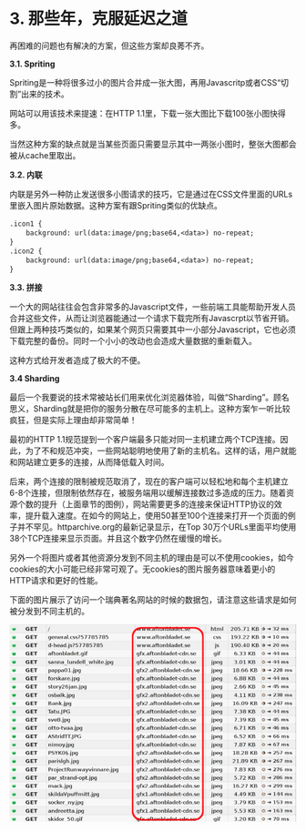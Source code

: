 # 3. 那些年，克服延迟之道

再困难的问题也有解决的方案，但这些方案却良莠不齐。

**3.1. Spriting**

Spriting是一种将很多过小的图片合并成一张大图，再用Javascritp或者CSS“切割”出来的技术。

网站可以用该技术来提速：在HTTP 1.1里，下载一张大图比下载100张小图快得多。

当然这种方案的缺点就是当某些页面只需要显示其中一两张小图时，整张大图都会被从cache里取出。

**3.2. 内联**

内联是另外一种防止发送很多小图请求的技巧，它是通过在CSS文件里面的URLs里嵌入图片原始数据。这种方案有跟Spriting类似的优缺点。

    .icon1 {
        background: url(data:image/png;base64,<data>) no-repeat;
	}
    .icon2 {
        background: url(data:image/png;base64,<data>) no-repeat;
	}

**3.3. 拼接**

一个大的网站往往会包含非常多的Javascript文件，一些前端工具能帮助开发人员合并这些文件，从而让浏览器能通过一个请求下载完所有Javascrpt以节省开销。但跟上两种技巧类似的，如果某个网页只需要其中一小部分Javascript，它也必须下载完整的备份。同时一个小小的改动也会造成大量数据的重新载入。

这种方式给开发者造成了极大的不便。

**3.4 Sharding**

最后一个我要说的技术常被站长们用来优化浏览器体验，叫做“Sharding”。顾名思义，Sharding就是把你的服务分散在尽可能多的主机上。这种方案乍一听比较疯狂，但是实际上理由却非常简单！

最初的HTTP 1.1规范提到一个客户端最多只能对同一主机建立两个TCP连接。因此，为了不和规范冲突，一些网站聪明地使用了新的主机名。这样的话，用户就能和网站建立更多的连接，从而降低载入时间。

后来，两个连接的限制被规范取消了，现在的客户端可以轻松地和每个主机建立6-8个连接，但限制依然存在，被服务端用以缓解连接数过多造成的压力。随着资源个数的提升（上面章节的图例），网站需要更多的连接来保证HTTP协议的效率，提升载入速度。在如今的网站上，使用50甚至100个连接来打开一个页面的例子并不罕见。httparchive.org的最新记录显示，在Top 30万个URLs里面平均使用38个TCP连接来显示页面。并且这个数字仍然在缓慢的增长。

另外一个将图片或者其他资源分发到不同主机的理由是可以不使用cookies，如今cookies的大小可能已经非常可观了。无cookies的图片服务器意味着更小的HTTP请求和更好的性能。

下面的图片展示了访问一个瑞典著名网站的时候的数据包，请注意这些请求是如何被分发到不同主机的。

![](imgs/requests.png)
